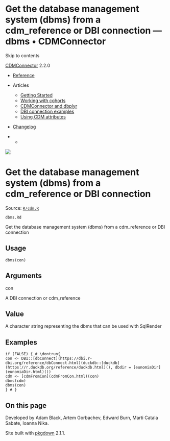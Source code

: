 # Get the database management system (dbms) from a cdm_reference or DBI connection — dbms • CDMConnector

Skip to contents

[CDMConnector](../index.html) 2.2.0

  * [Reference](../reference/index.html)
  * Articles
    * [Getting Started](../articles/a01_getting-started.html)
    * [Working with cohorts](../articles/a02_cohorts.html)
    * [CDMConnector and dbplyr](../articles/a03_dbplyr.html)
    * [DBI connection examples](../articles/a04_DBI_connection_examples.html)
    * [Using CDM attributes](../articles/a06_using_cdm_attributes.html)
  * [Changelog](../news/index.html)


  *   * [](https://github.com/darwin-eu/CDMConnector/)



![](../logo.png)

# Get the database management system (dbms) from a cdm_reference or DBI connection

Source: [`R/cdm.R`](https://github.com/darwin-eu/CDMConnector/blob/HEAD/R/cdm.R)

`dbms.Rd`

Get the database management system (dbms) from a cdm_reference or DBI connection

## Usage
    
    
    dbms(con)

## Arguments

con
    

A DBI connection or cdm_reference

## Value

A character string representing the dbms that can be used with SqlRender

## Examples
    
    
    if (FALSE) { # \dontrun{
    con <- DBI::[dbConnect](https://dbi.r-dbi.org/reference/dbConnect.html)(duckdb::[duckdb](https://r.duckdb.org/reference/duckdb.html)(), dbdir = [eunomiaDir](eunomiaDir.html)())
    cdm <- [cdmFromCon](cdmFromCon.html)(con)
    dbms(cdm)
    dbms(con)
    } # }
    

## On this page

Developed by Adam Black, Artem Gorbachev, Edward Burn, Marti Catala Sabate, Ioanna Nika.

Site built with [pkgdown](https://pkgdown.r-lib.org/) 2.1.1.
